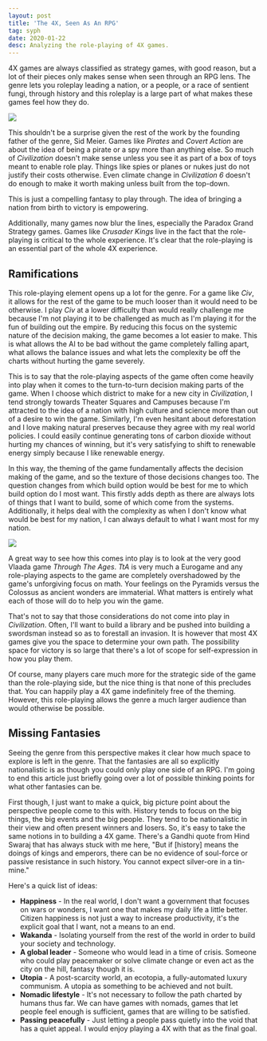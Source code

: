 ```yaml
---
layout: post
title: 'The 4X, Seen As An RPG'
tag: syph
date: 2020-01-22
desc: Analyzing the role-playing of 4X games.
---
```



4X games are always classified as strategy games, with good reason, but a lot of their pieces only makes sense when seen through an RPG lens. The genre lets you roleplay leading a nation, or a people, or a race of sentient fungi, through history and this roleplay is a large part of what makes these games feel how they do.

<img src="/blogImages/civCity3.png" />

This shouldn't be a surprise given the rest of the work by the founding father of the genre, Sid Meier. Games like *Pirates* and *Covert Action* are about the idea of being a pirate or a spy more than anything else. So much of *Civilization* doesn't make sense unless you see it as part of a box of toys meant to enable role play. Things like spies or planes or nukes just do not justify their costs otherwise. Even climate change in *Civilization 6* doesn't do enough to make it worth making unless built from the top-down.


This is just a compelling fantasy to play through. The idea of bringing a nation from birth to victory is empowering.


Additionally, many games now blur the lines, especially the Paradox Grand Strategy games. Games like *Crusader Kings* live in the fact that the role-playing is critical to the whole experience. It's clear that the role-playing is an essential part of the whole 4X experience.

## Ramifications

This role-playing element opens up a lot for the genre. For a game like *Civ*, it allows for the rest of the game to be much looser than it would need to be otherwise. I play *Civ* at a lower difficulty than would really challenge me because I'm not playing it to be challenged as much as I'm playing it for the fun of building out the empire. By reducing this focus on the systemic nature of the decision making, the game becomes a lot easier to make. This is what allows the AI to be bad without the game completely falling apart, what allows the balance issues and what lets the complexity be off the charts without hurting the game severely.


This is to say that the role-playing aspects of the game often come heavily into play when it comes to the turn-to-turn decision making parts of the game. When I choose which district to make for a new city in *Civilization*, I tend strongly towards Theater Squares and Campuses because I'm attracted to the idea of a nation with high culture and science more than out of a desire to win the game. Similarly, I'm even hesitant about deforestation and I love making natural preserves because they agree with my real world policies. I could easily continue generating tons of carbon dioxide without hurting my chances of winning, but it's very satisfying to shift to renewable energy simply because I like renewable energy.


In this way, the theming of the game fundamentally affects the decision making of the game, and so the texture of those decisions changes too. The question changes from which build option would be best for me to which build option do I most want. This firstly adds depth as there are always lots of things that I want to build, some of which come from the systems. Additionally, it helps deal with the complexity as when I don't know what would be best for my nation, I can always default to what I want most for my nation.

<img src="/blogImages/tta.png" />

A great way to see how this comes into play is to look at the very good Vlaada game *Through The Ages*. *TtA* is very much a Eurogame and any role-playing aspects to the game are completely overshadowed by the game's unforgiving focus on math. Your feelings on the Pyramids versus the Colossus as ancient wonders are immaterial. What matters is entirely what each of those will do to help you win the game.


That's not to say that those considerations do not come into play in *Civilization*. Often, I'll want to build a library and be pushed into building a swordsman instead so as to forestall an invasion. It is however that most 4X games give you the space to determine your own path. The possibility space for victory is so large that there's a lot of scope for self-expression in how you play them.


Of course, many players care much more for the strategic side of the game than the role-playing side, but the nice thing is that none of this precludes that. You can happily play a 4X game indefinitely free of the theming. However, this role-playing allows the genre a much larger audience than would otherwise be possible.

## Missing Fantasies

Seeing the genre from this perspective makes it clear how much space to explore is left in the genre. That the fantasies are all so explicitly nationalistic is as though you could only play one side of an RPG. I'm going to end this article just briefly going over a lot of possible thinking points for what other fantasies can be.


First though, I just want to make a quick, big picture point about the perspective people come to this with. History tends to focus on the big things, the big events and the big people. They tend to be nationalistic in their view and often present winners and losers. So, it's easy to take the same notions in to building a 4X game. There's a Gandhi quote from Hind Swaraj that has always stuck with me here, "But if [history] means the doings of kings and emperors, there can be no evidence of soul-force or passive resistance in such history. You cannot expect silver-ore in a tin-mine."


Here's a quick list of ideas:
- <b>Happiness</b> - In the real world, I don't want a government that focuses on wars or wonders, I want one that makes my daily life a little better. Citizen happiness is not just a way to increase productivity, it's the explicit goal that I want, not a means to an end.
- <b>Wakanda</b> - Isolating yourself from the rest of the world in order to build your society and technology.
- <b>A global leader</b> - Someone who would lead in a time of crisis. Someone who could play peacemaker or solve climate change or even act as the city on the hill, fantasy though it is.
- <b>Utopia</b> - A post-scarcity world, an ecotopia, a fully-automated luxury communism. A utopia as something to be achieved and not built.
- <b>Nomadic lifestyle</b> - It's not necessary to follow the path charted by humans thus far. We can have games with nomads, games that let people feel enough is sufficient, games that are willing to be satisfied.
- <b>Passing peacefully</b> - Just letting a people pass quietly into the void that has a quiet appeal. I would enjoy playing a 4X with that as the final goal.


